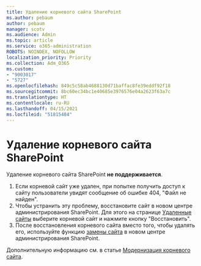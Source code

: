 ```yaml
---
title: Удаление корневого сайта SharePoint
ms.author: pebaum
author: pebaum
manager: scotv
ms.audience: Admin
ms.topic: article
ms.service: o365-administration
ROBOTS: NOINDEX, NOFOLLOW
localization_priority: Priority
ms.collection: Adm_O365
ms.custom:
- "9003017"
- "5727"
ms.openlocfilehash: 849c5c58ab4688130d71baffac8fe39eddf92f18
ms.sourcegitcommit: 8bc60ec34bc1e40685e3976576e04a2623f63a7c
ms.translationtype: HT
ms.contentlocale: ru-RU
ms.lasthandoff: 04/15/2021
ms.locfileid: "51815484"
---
```

# <a name="delete-the-sharepoint-root-site"></a>Удаление корневого сайта SharePoint

Удаление корневого сайта SharePoint **не поддерживается**.

1.  Если корневой сайт уже удален, при попытке получить доступ к сайту пользователи увидят сообщение об ошибке 404, "Файл не найден".
2.  Чтобы устранить эту проблему, восстановите сайт в новом центре администрирования SharePoint. Для этого на странице [Удаленные сайты](https://admin.microsoft.com/sharepoint?page=recycleBin&modern=true) выберите корневой сайт и нажмите кнопку "Восстановить".
3.  После восстановления корневого сайта вместо того, чтобы удалять его, используйте функцию [замены сайта](https://docs.microsoft.com/sharepoint/modern-root-site#replace-your-root-site) в новом центре администрирования SharePoint.

Дополнительную информацию см. в статье [Модернизация корневого сайта](https://docs.microsoft.com/sharepoint/modern-root-site).